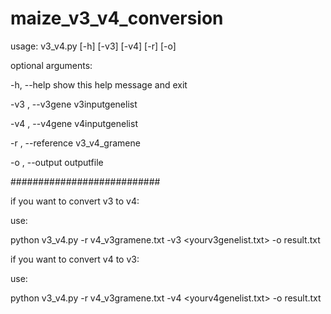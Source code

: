 # maize_v3_v4_conversion
usage: v3_v4.py [-h] [-v3] [-v4] [-r] [-o]     

optional arguments:  

  -h, --help         show this help message and exit  
  
  -v3 , --v3gene     v3inputgenelist  
  
  -v4 , --v4gene     v4inputgenelist  
  
  -r , --reference   v3_v4_gramene  
  
  -o , --output      outputfile  
  
 ###########################  
 
 if you want to convert v3 to v4:  
 
 use:  
 
 python v3_v4.py -r v4_v3gramene.txt -v3 <yourv3genelist.txt> -o result.txt  
 
 if you want to convert v4 to v3:  
 
 use:  
 
 python v3_v4.py -r v4_v3gramene.txt -v4 <yourv4genelist.txt> -o result.txt
